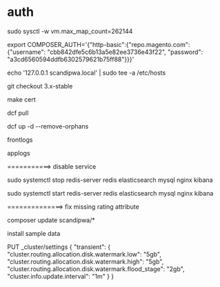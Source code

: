 # auth

sudo sysctl -w vm.max_map_count=262144 

export COMPOSER_AUTH='{"http-basic":{"repo.magento.com": {"username": "cbb842dfe5c6b13a5e82ee3736e43f22", "password": "a3cd6560594ddfb6302579621b75ff88"}}}'

echo '127.0.0.1 scandipwa.local' | sudo tee -a /etc/hosts

git checkout 3.x-stable

make cert

dcf pull

dcf up -d --remove-orphans

frontlogs

applogs

===========> disable service

sudo systemctl stop redis-server redis elasticsearch mysql nginx kibana

sudo systemctl start redis-server redis elasticsearch mysql nginx kibana

==============> fix missing rating attribute

composer update scandipwa/*

install sample data

PUT _cluster/settings
{
  "transient": {
    "cluster.routing.allocation.disk.watermark.low": "5gb",
    "cluster.routing.allocation.disk.watermark.high": "5gb",
    "cluster.routing.allocation.disk.watermark.flood_stage": "2gb",
    "cluster.info.update.interval": "1m"
  }
}